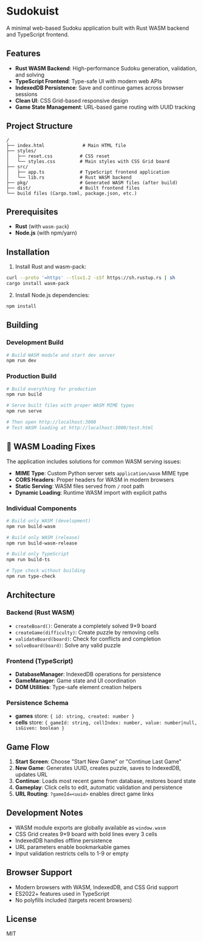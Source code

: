 # Sudokuist

A minimal web-based Sudoku application built with Rust WASM backend and TypeScript frontend.

## Features

- **Rust WASM Backend**: High-performance Sudoku generation, validation, and solving
- **TypeScript Frontend**: Type-safe UI with modern web APIs
- **IndexedDB Persistence**: Save and continue games across browser sessions
- **Clean UI**: CSS Grid-based responsive design
- **Game State Management**: URL-based game routing with UUID tracking

## Project Structure

```
/
├── index.html              # Main HTML file
├── styles/
│   ├── reset.css          # CSS reset
│   └── styles.css         # Main styles with CSS Grid board
├── src/
│   ├── app.ts             # TypeScript frontend application
│   └── lib.rs             # Rust WASM backend
├── pkg/                   # Generated WASM files (after build)
├── dist/                  # Built frontend files
└── build files (Cargo.toml, package.json, etc.)
```

## Prerequisites

- **Rust** (with `wasm-pack`)
- **Node.js** (with npm/yarn)

## Installation

1. Install Rust and wasm-pack:

```bash
curl --proto '=https' --tlsv1.2 -sSf https://sh.rustup.rs | sh
cargo install wasm-pack
```

2. Install Node.js dependencies:

```bash
npm install
```

## Building

### Development Build

```bash
# Build WASM module and start dev server
npm run dev
```

### Production Build

```bash
# Build everything for production
npm run build

# Serve built files with proper WASM MIME types
npm run serve

# Then open http://localhost:3000
# Test WASM loading at http://localhost:3000/test.html
```

## 🔧 **WASM Loading Fixes**

The application includes solutions for common WASM serving issues:

- **MIME Type**: Custom Python server sets `application/wasm` MIME type
- **CORS Headers**: Proper headers for WASM in modern browsers
- **Static Serving**: WASM files served from `/` root path
- **Dynamic Loading**: Runtime WASM import with explicit paths

### Individual Components

```bash
# Build only WASM (development)
npm run build-wasm

# Build only WASM (release)
npm run build-wasm-release

# Build only TypeScript
npm run build-ts

# Type check without building
npm run type-check
```

## Architecture

### Backend (Rust WASM)

- `createBoard()`: Generate a completely solved 9×9 board
- `createGame(difficulty)`: Create puzzle by removing cells
- `validateBoard(board)`: Check for conflicts and completion
- `solveBoard(board)`: Solve any valid puzzle

### Frontend (TypeScript)

- **DatabaseManager**: IndexedDB operations for persistence
- **GameManager**: Game state and UI coordination
- **DOM Utilities**: Type-safe element creation helpers

### Persistence Schema

- **games** store: `{ id: string, created: number }`
- **cells** store: `{ gameId: string, cellIndex: number, value: number|null, isGiven: boolean }`

## Game Flow

1. **Start Screen**: Choose "Start New Game" or "Continue Last Game"
2. **New Game**: Generates UUID, creates puzzle, saves to IndexedDB, updates URL
3. **Continue**: Loads most recent game from database, restores board state
4. **Gameplay**: Click cells to edit, automatic validation and persistence
5. **URL Routing**: `?gameId=<uuid>` enables direct game links

## Development Notes

- WASM module exports are globally available as `window.wasm`
- CSS Grid creates 9×9 board with bold lines every 3 cells
- IndexedDB handles offline persistence
- URL parameters enable bookmarkable games
- Input validation restricts cells to 1-9 or empty

## Browser Support

- Modern browsers with WASM, IndexedDB, and CSS Grid support
- ES2022+ features used in TypeScript
- No polyfills included (targets recent browsers)

## License

MIT
